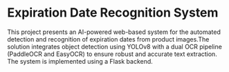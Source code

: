# Expiration Date Recognition System

This project presents an AI-powered web-based system for the automated detection and recognition of expiration dates from product images.The solution integrates object detection using YOLOv8 with a dual OCR pipeline (PaddleOCR and EasyOCR) to ensure robust and accurate text extraction. The system is implemented using a Flask backend.
